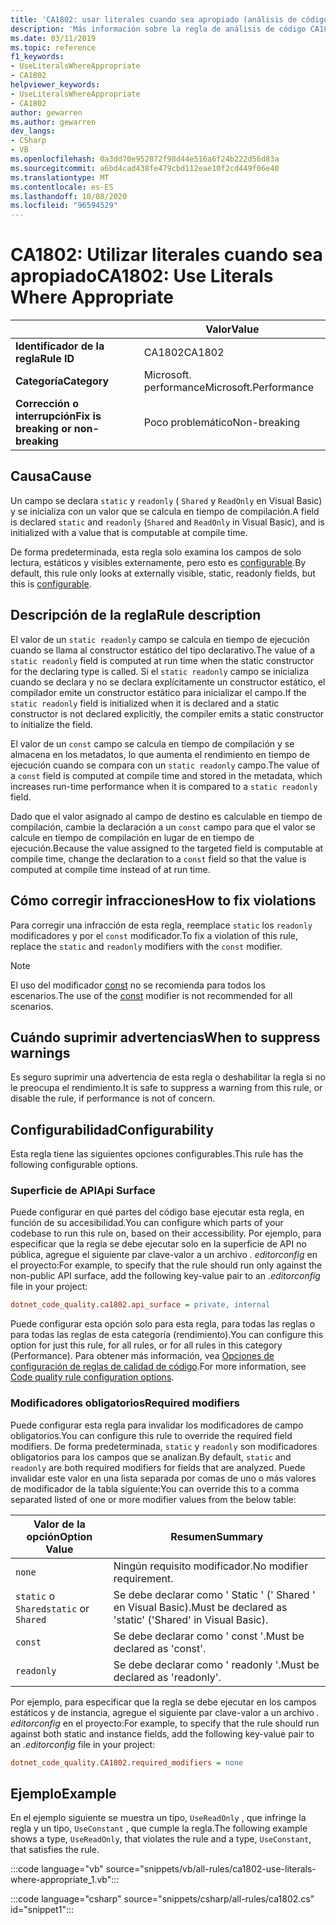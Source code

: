 ```yaml
---
title: 'CA1802: usar literales cuando sea apropiado (análisis de código)'
description: 'Más información sobre la regla de análisis de código CA1802: usar literales cuando sea necesario'
ms.date: 03/11/2019
ms.topic: reference
f1_keywords:
- UseLiteralsWhereAppropriate
- CA1802
helpviewer_keywords:
- UseLiteralsWhereAppropriate
- CA1802
author: gewarren
ms.author: gewarren
dev_langs:
- CSharp
- VB
ms.openlocfilehash: 0a3dd70e952872f98d44e516a6f24b222d56d83a
ms.sourcegitcommit: a6bd4cad438fe479cbd112eae10f2cd449f06e40
ms.translationtype: MT
ms.contentlocale: es-ES
ms.lasthandoff: 10/08/2020
ms.locfileid: "96594529"
---
```

# <a name="ca1802-use-literals-where-appropriate"></a><span data-ttu-id="b844a-103">CA1802: Utilizar literales cuando sea apropiado</span><span class="sxs-lookup"><span data-stu-id="b844a-103">CA1802: Use Literals Where Appropriate</span></span>

| | <span data-ttu-id="b844a-104">Valor</span><span class="sxs-lookup"><span data-stu-id="b844a-104">Value</span></span> |
|-|-|
| <span data-ttu-id="b844a-105">**Identificador de la regla**</span><span class="sxs-lookup"><span data-stu-id="b844a-105">**Rule ID**</span></span> |<span data-ttu-id="b844a-106">CA1802</span><span class="sxs-lookup"><span data-stu-id="b844a-106">CA1802</span></span>|
| <span data-ttu-id="b844a-107">**Categoría**</span><span class="sxs-lookup"><span data-stu-id="b844a-107">**Category**</span></span> |<span data-ttu-id="b844a-108">Microsoft. performance</span><span class="sxs-lookup"><span data-stu-id="b844a-108">Microsoft.Performance</span></span>|
| <span data-ttu-id="b844a-109">**Corrección o interrupción**</span><span class="sxs-lookup"><span data-stu-id="b844a-109">**Fix is breaking or non-breaking**</span></span> |<span data-ttu-id="b844a-110">Poco problemático</span><span class="sxs-lookup"><span data-stu-id="b844a-110">Non-breaking</span></span>|

## <a name="cause"></a><span data-ttu-id="b844a-111">Causa</span><span class="sxs-lookup"><span data-stu-id="b844a-111">Cause</span></span>

<span data-ttu-id="b844a-112">Un campo se declara `static` y `readonly` ( `Shared` y `ReadOnly` en Visual Basic) y se inicializa con un valor que se calcula en tiempo de compilación.</span><span class="sxs-lookup"><span data-stu-id="b844a-112">A field is declared `static` and `readonly` (`Shared` and `ReadOnly` in Visual Basic), and is initialized with a value that is computable at compile time.</span></span>

<span data-ttu-id="b844a-113">De forma predeterminada, esta regla solo examina los campos de solo lectura, estáticos y visibles externamente, pero esto es [configurable](#configurability).</span><span class="sxs-lookup"><span data-stu-id="b844a-113">By default, this rule only looks at externally visible, static, readonly fields, but this is [configurable](#configurability).</span></span>

## <a name="rule-description"></a><span data-ttu-id="b844a-114">Descripción de la regla</span><span class="sxs-lookup"><span data-stu-id="b844a-114">Rule description</span></span>

<span data-ttu-id="b844a-115">El valor de un `static readonly` campo se calcula en tiempo de ejecución cuando se llama al constructor estático del tipo declarativo.</span><span class="sxs-lookup"><span data-stu-id="b844a-115">The value of a `static readonly` field is computed at run time when the static constructor for the declaring type is called.</span></span> <span data-ttu-id="b844a-116">Si el `static readonly` campo se inicializa cuando se declara y no se declara explícitamente un constructor estático, el compilador emite un constructor estático para inicializar el campo.</span><span class="sxs-lookup"><span data-stu-id="b844a-116">If the `static readonly` field is initialized when it is declared and a static constructor is not declared explicitly, the compiler emits a static constructor to initialize the field.</span></span>

<span data-ttu-id="b844a-117">El valor de un `const` campo se calcula en tiempo de compilación y se almacena en los metadatos, lo que aumenta el rendimiento en tiempo de ejecución cuando se compara con un `static readonly` campo.</span><span class="sxs-lookup"><span data-stu-id="b844a-117">The value of a `const` field is computed at compile time and stored in the metadata, which increases run-time performance when it is compared to a `static readonly` field.</span></span>

<span data-ttu-id="b844a-118">Dado que el valor asignado al campo de destino es calculable en tiempo de compilación, cambie la declaración a un `const` campo para que el valor se calcule en tiempo de compilación en lugar de en tiempo de ejecución.</span><span class="sxs-lookup"><span data-stu-id="b844a-118">Because the value assigned to the targeted field is computable at compile time, change the declaration to a `const` field so that the value is computed at compile time instead of at run time.</span></span>

## <a name="how-to-fix-violations"></a><span data-ttu-id="b844a-119">Cómo corregir infracciones</span><span class="sxs-lookup"><span data-stu-id="b844a-119">How to fix violations</span></span>

<span data-ttu-id="b844a-120">Para corregir una infracción de esta regla, reemplace `static` los `readonly` modificadores y por el `const` modificador.</span><span class="sxs-lookup"><span data-stu-id="b844a-120">To fix a violation of this rule, replace the `static` and `readonly` modifiers with the `const` modifier.</span></span>

> [!NOTE]
> <span data-ttu-id="b844a-121">El uso del modificador [const](../../../csharp/language-reference/keywords/const.md) no se recomienda para todos los escenarios.</span><span class="sxs-lookup"><span data-stu-id="b844a-121">The use of the [const](../../../csharp/language-reference/keywords/const.md) modifier is not recommended for all scenarios.</span></span>

## <a name="when-to-suppress-warnings"></a><span data-ttu-id="b844a-122">Cuándo suprimir advertencias</span><span class="sxs-lookup"><span data-stu-id="b844a-122">When to suppress warnings</span></span>

<span data-ttu-id="b844a-123">Es seguro suprimir una advertencia de esta regla o deshabilitar la regla si no le preocupa el rendimiento.</span><span class="sxs-lookup"><span data-stu-id="b844a-123">It is safe to suppress a warning from this rule, or disable the rule, if performance is not of concern.</span></span>

## <a name="configurability"></a><span data-ttu-id="b844a-124">Configurabilidad</span><span class="sxs-lookup"><span data-stu-id="b844a-124">Configurability</span></span>

<span data-ttu-id="b844a-125">Esta regla tiene las siguientes opciones configurables.</span><span class="sxs-lookup"><span data-stu-id="b844a-125">This rule has the following configurable options.</span></span>

### <a name="api-surface"></a><span data-ttu-id="b844a-126">Superficie de API</span><span class="sxs-lookup"><span data-stu-id="b844a-126">Api Surface</span></span>

<span data-ttu-id="b844a-127">Puede configurar en qué partes del código base ejecutar esta regla, en función de su accesibilidad.</span><span class="sxs-lookup"><span data-stu-id="b844a-127">You can configure which parts of your codebase to run this rule on, based on their accessibility.</span></span> <span data-ttu-id="b844a-128">Por ejemplo, para especificar que la regla se debe ejecutar solo en la superficie de API no pública, agregue el siguiente par clave-valor a un archivo *. editorconfig* en el proyecto:</span><span class="sxs-lookup"><span data-stu-id="b844a-128">For example, to specify that the rule should run only against the non-public API surface, add the following key-value pair to an *.editorconfig* file in your project:</span></span>

```ini
dotnet_code_quality.ca1802.api_surface = private, internal
```

<span data-ttu-id="b844a-129">Puede configurar esta opción solo para esta regla, para todas las reglas o para todas las reglas de esta categoría (rendimiento).</span><span class="sxs-lookup"><span data-stu-id="b844a-129">You can configure this option for just this rule, for all rules, or for all rules in this category (Performance).</span></span> <span data-ttu-id="b844a-130">Para obtener más información, vea [Opciones de configuración de reglas de calidad de código](../code-quality-rule-options.md).</span><span class="sxs-lookup"><span data-stu-id="b844a-130">For more information, see [Code quality rule configuration options](../code-quality-rule-options.md).</span></span>

### <a name="required-modifiers"></a><span data-ttu-id="b844a-131">Modificadores obligatorios</span><span class="sxs-lookup"><span data-stu-id="b844a-131">Required modifiers</span></span>

<span data-ttu-id="b844a-132">Puede configurar esta regla para invalidar los modificadores de campo obligatorios.</span><span class="sxs-lookup"><span data-stu-id="b844a-132">You can configure this rule to override the required field modifiers.</span></span> <span data-ttu-id="b844a-133">De forma predeterminada, `static` y `readonly` son modificadores obligatorios para los campos que se analizan.</span><span class="sxs-lookup"><span data-stu-id="b844a-133">By default, `static` and `readonly` are both required modifiers for fields that are analyzed.</span></span> <span data-ttu-id="b844a-134">Puede invalidar este valor en una lista separada por comas de uno o más valores de modificador de la tabla siguiente:</span><span class="sxs-lookup"><span data-stu-id="b844a-134">You can override this to a comma separated listed of one or more modifier values from the below table:</span></span>

| <span data-ttu-id="b844a-135">Valor de la opción</span><span class="sxs-lookup"><span data-stu-id="b844a-135">Option Value</span></span> | <span data-ttu-id="b844a-136">Resumen</span><span class="sxs-lookup"><span data-stu-id="b844a-136">Summary</span></span> |
| --- | --- |
| `none` | <span data-ttu-id="b844a-137">Ningún requisito modificador.</span><span class="sxs-lookup"><span data-stu-id="b844a-137">No modifier requirement.</span></span> |
| <span data-ttu-id="b844a-138">`static` o `Shared`</span><span class="sxs-lookup"><span data-stu-id="b844a-138">`static` or `Shared`</span></span> | <span data-ttu-id="b844a-139">Se debe declarar como ' Static ' (' Shared ' en Visual Basic).</span><span class="sxs-lookup"><span data-stu-id="b844a-139">Must be declared as 'static' ('Shared' in Visual Basic).</span></span> |
| `const` | <span data-ttu-id="b844a-140">Se debe declarar como ' const '.</span><span class="sxs-lookup"><span data-stu-id="b844a-140">Must be declared as 'const'.</span></span> |
| `readonly` | <span data-ttu-id="b844a-141">Se debe declarar como ' readonly '.</span><span class="sxs-lookup"><span data-stu-id="b844a-141">Must be declared as 'readonly'.</span></span> |

<span data-ttu-id="b844a-142">Por ejemplo, para especificar que la regla se debe ejecutar en los campos estáticos y de instancia, agregue el siguiente par clave-valor a un archivo *. editorconfig* en el proyecto:</span><span class="sxs-lookup"><span data-stu-id="b844a-142">For example, to specify that the rule should run against both static and instance fields, add the following key-value pair to an *.editorconfig* file in your project:</span></span>

```ini
dotnet_code_quality.CA1802.required_modifiers = none
```

## <a name="example"></a><span data-ttu-id="b844a-143">Ejemplo</span><span class="sxs-lookup"><span data-stu-id="b844a-143">Example</span></span>

<span data-ttu-id="b844a-144">En el ejemplo siguiente se muestra un tipo, `UseReadOnly` , que infringe la regla y un tipo, `UseConstant` , que cumple la regla.</span><span class="sxs-lookup"><span data-stu-id="b844a-144">The following example shows a type, `UseReadOnly`, that violates the rule and a type, `UseConstant`, that satisfies the rule.</span></span>

:::code language="vb" source="snippets/vb/all-rules/ca1802-use-literals-where-appropriate_1.vb":::

:::code language="csharp" source="snippets/csharp/all-rules/ca1802.cs" id="snippet1":::
